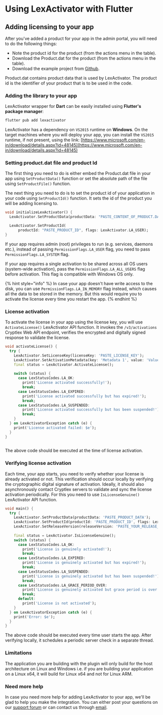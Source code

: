 # Using LexActivator with Flutter

## Adding licensing to your app

After you've added a product for your app in the admin portal, you will need to do the following things:

* Note the product id for the product (from the actions menu in the table).
* Download the Product.dat for the product (from the actions menu in the table).
* Download the example project from [Github](https://github.com/cryptlex/lexactivator-dart).

Product.dat contains product data that is used by LexActivator. The product id is the identifier of your product that is to be used in the code.

### Adding the library to your app

LexActivator wrapper for **Dart** can be easily installed using **Flutter's package manager**:

```dart
flutter pub add lexactivator
```

LexActivator has a dependency on `VS2015` runtime on **Windows**. On the target machines where you will deploy your app, you can install the `VS2015` runtime, if not present, using the link: [https://www.microsoft.com/en-in/download/details.aspx?id=48145](https://www.microsoft.com/en-in/download/details.aspx?id=48145)

### **Setting product.dat file and product Id**

The first thing you need to do is either embed the Product.dat file in your app using `SetProductData()` function or set the absolute path of the file using `SetProductFile()` function.

The next thing you need to do is to set the product id of your application in your code using `SetProductId()` function. It sets the id of the product you will be adding licensing to.

```dart
void initializeLexActivator() {
  LexActivator.SetProductData(productData: "PASTE_CONTENT_OF_PRODUCT.DAT_FILE");

  LexActivator.SetProductId(
      productId: "PASTE_PRODUCT_ID", flags: LexActivator.LA_USER);
}
```

If your app requires admin (root) privileges to run (e.g. services, daemons etc.), instead of passing `PermissionFlags.LA_USER` flag, you need to pass `PermissionFlags.LA_SYSTEM` flag.

If your app requires a single activation to be shared across all OS users (system-wide activation), pass the `PermissionFlags.LA_ALL_USERS` flag before activation. This flag is compatible with Windows OS only.

{% hint style="info" %}
In case your app doesn't have write access to the disk, you can use `PermissionFlags.LA_IN_MEMORY` flag instead, which causes all the data to be stored in the memory. But this would require you to activate the license every time you restart the app.
{% endhint %}

### **License activation**

To activate the license in your app using the license key, you will use `ActivateLicense()` LexActivator API function. It invokes the `/v3/activations` Cryptlex Web API endpoint, verifies the encrypted and digitally signed response to validate the license.

```dart
void activateLicense() {
  try {
    LexActivator.SetLicenseKey(licenseKey: 'PASTE_LICENSE_KEY');
    LexActivator.SetActivationMetadata(key: 'Metadata 1', value: 'Value 1');
    final status = LexActivator.ActivateLicense();
    
    switch (status) {
      case LexStatusCodes.LA_OK:
        print('License activated successfully!');
        break;
      case LexStatusCodes.LA_EXPIRED:
        print('License activated successfully but has expired!');
        break;
      case LexStatusCodes.LA_SUSPENDED:
        print('License activated successfully but has been suspended!');
        break;
    }
  } on LexActivatorException catch (e) {
    print('License activated failed: $e');
  }
}
 
```

The above code should be executed at the time of license activation.

### **Verifying license activation**

Each time, your app starts, you need to verify whether your license is already activated or not. This verification should occur locally by verifying the cryptographic digital signature of activation. Ideally, it should also asynchronously contact Cryptlex servers to validate and sync the license activation periodically. For this you need to use `IsLicenseGenuine()` LexActivator API function.

```dart
void main() {
  try {
    LexActivator.SetProductData(productData: 'PASTE_PRODUCT_DATA');
    LexActivator.SetProductId(productId: 'PASTE_PRODUCT_ID', flags: LexActivator.LA_USER);
    LexActivator.SetReleaseVersion(releaseVersion: 'PASTE_YOUR_RELEASE_VERSION');
    
    final status = LexActivator.IsLicenseGenuine();
    switch (status) {
      case LexStatusCodes.LA_OK:
        print('License is genuinely activated!');
        break;
      case LexStatusCodes.LA_EXPIRED:
        print('License is genuinely activated but has expired!');
        break;
      case LexStatusCodes.LA_SUSPENDED:
        print('License is genuinely activated but has been suspended!');
        break;
      case LexStatusCodes.LA_GRACE_PERIOD_OVER:
        print('License is genuinely activated but grace period is over!');
        break;
      default:
        print('License is not activated');
    }
  } on LexActivatorException catch (e) {
    print('Error: $e');
  }
}
```

The above code should be executed every time user starts the app. After verifying locally, it schedules a periodic server check in a separate thread.

### **Limitations**

The application you are building with the plugin will only build for the host architecture on Linux and Windows i.e. if you are building your application on a Linux x64, it will build for Linux x64 and not for Linux ARM.

### **Need more help**

In case you need more help for adding LexActivator to your app, we'll be glad to help you make the integration. You can either post your questions on our [support forum](https://forums.cryptlex.com) or can contact us through [email](mailto:support@cryptlex.com?Subject=Using%20LexActivator).
